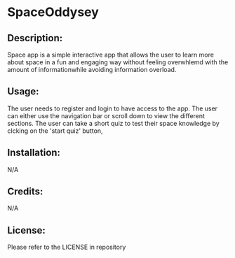 # SpaceOddysey

## Description:
Space app is a simple interactive app that allows the user to learn more about space in a fun and engaging way without feeling overwhlemd with the amount of informationwhile avoiding information overload.


## Usage:
The user needs to register and login to have access to the app. 
The user can either use the navigation bar or scroll down to view the different sections. 
The user can take a short quiz to test their space knowledge by clcking on the 'start quiz' button,

## Installation:
N/A

## Credits:
N/A

## License:
Please refer to the LICENSE in repository
